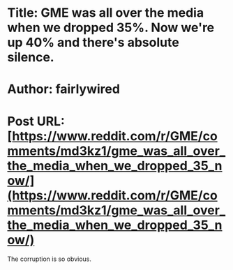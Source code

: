# Title: GME was all over the media when we dropped 35%. Now we're up 40% and there's absolute silence.
# Author: fairlywired
# Post URL: [https://www.reddit.com/r/GME/comments/md3kz1/gme_was_all_over_the_media_when_we_dropped_35_now/](https://www.reddit.com/r/GME/comments/md3kz1/gme_was_all_over_the_media_when_we_dropped_35_now/)


The corruption is so obvious.